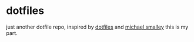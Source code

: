 dotfiles
========

just another dotfile repo, inspired by [dotfiles](http://dotfiles.github.com/) and [michael smalley](http://blog.smalleycreative.com/tutorials/using-git-and-github-to-manage-your-dotfiles/) this is my part. 

